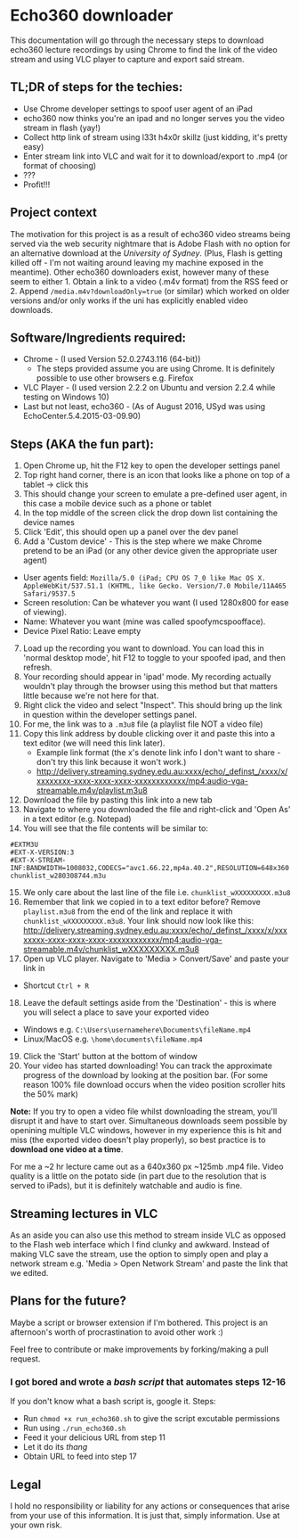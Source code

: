 # Echo360 downloader

This documentation will go through the necessary steps to download echo360 lecture recordings by using Chrome to find the link of the video stream and using VLC player to capture and export said stream.

## TL;DR of steps for the techies:
- Use Chrome developer settings to spoof user agent of an iPad
- echo360 now thinks you're an ipad and no longer serves you the video stream in flash (yay!)
- Collect http link of stream using l33t h4x0r skillz (just kidding, it's pretty easy)
- Enter stream link into VLC and wait for it to download/export to .mp4 (or format of choosing)
- ???
- Profit!!!

## Project context
The motivation for this project is as a result of echo360 video streams being served via the web security nightmare that is Adobe Flash with no option for an alternative download at the *University of Sydney*. (Plus, Flash is getting killed off - I'm not waiting around leaving my machine exposed in the meantime). Other echo360 downloaders exist, however many of these seem to either 1. Obtain a link to a video (.m4v format) from the RSS feed or 2. Append `/media.m4v?downloadOnly=true` (or similar) which worked on older versions and/or only works if the uni has explicitly enabled video downloads.

## Software/Ingredients required:
* Chrome - (I used Version 52.0.2743.116 (64-bit))
  * The steps provided assume you are using Chrome. It is definitely possible to use other browsers e.g. Firefox
* VLC Player - (I used version 2.2.2 on Ubuntu and version 2.2.4 while testing on Windows 10)
* Last but not least, echo360 - (As of August 2016, USyd was using EchoCenter.5.4.2015-03-09.90)

## Steps (AKA the fun part):
1. Open Chrome up, hit the F12 key to open the developer settings panel
2. Top right hand corner, there is an icon that looks like a phone on top of a tablet -> click this
3. This should change your screen to emulate a pre-defined user agent, in this case a mobile device such as a phone or tablet
4. In the top middle of the screen click the drop down list containing the device names
5. Click 'Edit', this should open up a panel over the dev panel
6. Add a 'Custom device' - This is the step where we make Chrome pretend to be an iPad (or any other device given the appropriate user agent)
  - User agents field:
`Mozilla/5.0 (iPad; CPU OS 7_0 like Mac OS X. AppleWebKit/537.51.1 (KHTML, like Gecko. Version/7.0 Mobile/11A465 Safari/9537.5`
  - Screen resolution: Can be whatever you want (I used 1280x800 for ease of viewing).
  - Name: Whatever you want (mine was called spoofymcspoofface).
  - Device Pixel Ratio: Leave empty
7. Load up the recording you want to download. You can load this in 'normal desktop mode', hit F12 to toggle to your spoofed ipad, and then refresh.
8. Your recording should appear in 'ipad' mode. My recording actually wouldn't play through the browser using this method but that matters little because we're not here for that.
9. Right click the video and select "Inspect". This should bring up the link in question within the developer settings panel.
10. For me, the link was to a `.m3u8` file (a playlist file NOT a video file)
11. Copy this link address by double clicking over it and paste this into a text editor (we will need this link later).
    - Example link format (the x's denote link info I don't want to share - don't try this link because it won't work.)
    - http://delivery.streaming.sydney.edu.au:xxxx/echo/_definst_/xxxx/x/xxxxxxxx-xxxx-xxxx-xxxx-xxxxxxxxxxxx/mp4:audio-vga-streamable.m4v/playlist.m3u8
12. Download the file by pasting this link into a new tab
13. Navigate to where you downloaded the file and right-click and 'Open As' in a text editor (e.g. Notepad)
14. You will see that the file contents will be similar to:
```
#EXTM3U
#EXT-X-VERSION:3
#EXT-X-STREAM-INF:BANDWIDTH=1008032,CODECS="avc1.66.22,mp4a.40.2",RESOLUTION=648x360
chunklist_w280308744.m3u
```
15. We only care about the last line of the file i.e. `chunklist_wXXXXXXXXX.m3u8`
16. Remember that link we copied in to a text editor before? Remove `playlist.m3u8` from the end of the link and replace it with `chunklist_wXXXXXXXXX.m3u8`.
Your link should now look like this:
http://delivery.streaming.sydney.edu.au:xxxx/echo/_definst_/xxxx/x/xxxxxxxx-xxxx-xxxx-xxxx-xxxxxxxxxxxx/mp4:audio-vga-streamable.m4v/chunklist_wXXXXXXXXX.m3u8
17. Open up VLC player. Navigate to 'Media > Convert/Save' and paste your link in
  - Shortcut `Ctrl + R`
18. Leave the default settings aside from the 'Destination' - this is where you will select a place to save your exported video
  - Windows e.g. `C:\Users\usernamehere\Documents\fileName.mp4`
  - Linux/MacOS e.g. `\home\documents\fileName.mp4`
19. Click the 'Start' button at the bottom of window
20. Your video has started downloading! You can track the approximate progress of the download by looking at the position bar. (For some reason 100% file download occurs when the video position scroller hits the 50% mark)

**Note:** If you try to open a video file whilst downloading the stream, you'll disrupt it and have to start over. Simultaneous downloads seem possible by openining multiple VLC windows, however in my experience this is hit and miss (the exported video doesn't play properly), so best practice is to **download one video at a time**.


For me a ~2 hr lecture came out as a 640x360 px ~125mb .mp4 file. Video quality is a little on the potato side (in part due to the resolution that is served to iPads), but it is definitely watchable and audio is fine.

## Streaming lectures in VLC
As an aside you can also use this method to stream inside VLC as opposed to the Flash web interface which I find clunky and awkward. Instead of making VLC save the stream, use the option to simply open and play a network stream e.g. 'Media > Open Network Stream' and paste the link that we edited.

## Plans for the future?
Maybe a script or browser extension if I'm bothered. This project is an afternoon's worth of procrastination to avoid other work :)

Feel free to contribute or make improvements by forking/making a pull request.

### I got bored and wrote a ***bash script*** that automates steps 12-16
If you don't know what a bash script is, google it.
Steps:
- Run `chmod +x run_echo360.sh` to give the script excutable permissions
- Run using `./run_echo360.sh`
- Feed it your delicious URL from step 11
- Let it do its *thang*
- Obtain URL to feed into step 17

## Legal
I hold no responsibility or liability for any actions or consequences that arise from your use of this information. It is just that, simply information. Use at your own risk.
